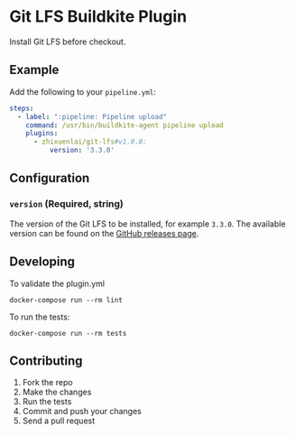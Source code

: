 # Git LFS Buildkite Plugin

Install Git LFS before checkout.

## Example

Add the following to your `pipeline.yml`:

```yml
steps:
  - label: ":pipeline: Pipeline upload"
    command: /usr/bin/buildkite-agent pipeline upload
    plugins:
      - zhixuenlai/git-lfs#v1.0.0:
          version: '3.3.0'
```

## Configuration

### `version` (Required, string)

The version of the Git LFS to be installed, for example `3.3.0`. The available version can be found on the [GitHub releases page](https://github.com/git-lfs/git-lfs/releases).

## Developing

To validate the plugin.yml

```shell
docker-compose run --rm lint
```

To run the tests:

```shell
docker-compose run --rm tests
```

## Contributing

1. Fork the repo
2. Make the changes
3. Run the tests
4. Commit and push your changes
5. Send a pull request
